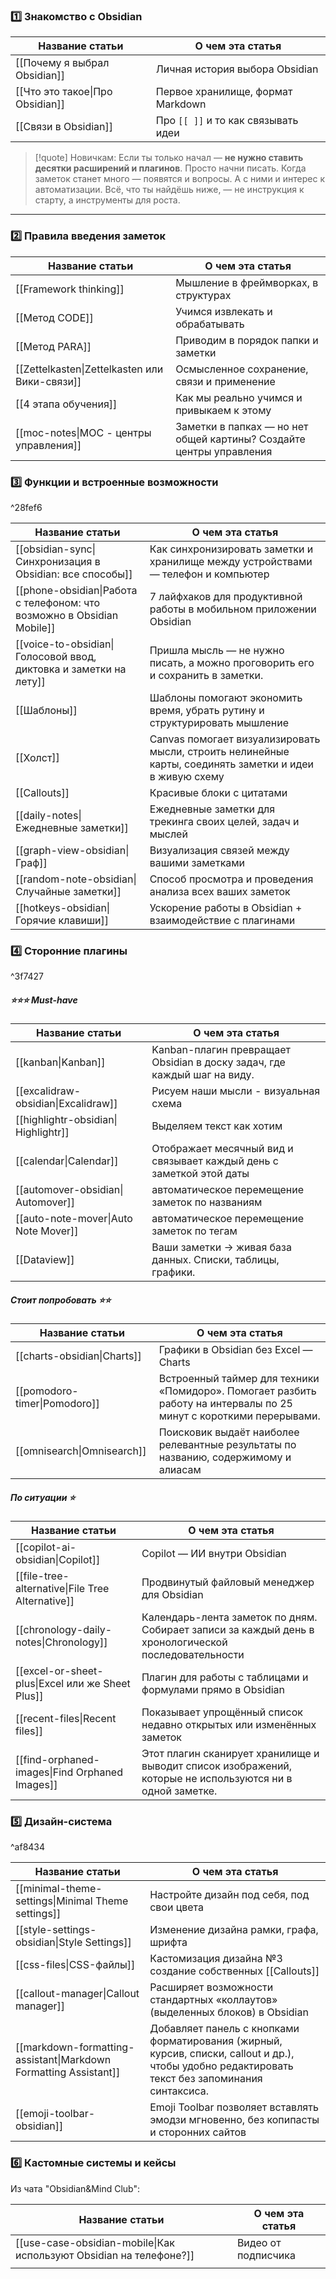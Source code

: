 ### 1️⃣ Знакомство с Obsidian

| Название статьи                        | О чем эта статья                                               |
| -------------------------------------- | -------------------------------------------------------------- |
| [[Почему я выбрал Obsidian]]           | Личная история выбора Obsidian                                 |
| [[Что это такое\|Про Obsidian]]        | Первое хранилище, формат Markdown                              |
| [[Связи в Obsidian]]                   | Про `[[ ]]` и то как связывать идеи                            |

>[!quote] Новичкам:
>Если ты только начал — **не нужно ставить десятки расширений и плагинов**. Просто начни писать. Когда заметок станет много — появятся и вопросы. А с ними и интерес к автоматизации. Всё, что ты найдёшь ниже, — не инструкция к старту, а инструменты для роста. 


---

### 2️⃣ Правила введения заметок

| Название статьи                               | О чем эта статья                                                    |
| --------------------------------------------- | ------------------------------------------------------------------- |
| [[Framework thinking]]                        | Мышление в фреймворках, в структурах                                |
| [[Метод CODE]]                                | Учимся извлекать и обрабатывать                                     |
| [[Метод PARA]]                                | Приводим в порядок папки и заметки                                  |
| [[Zettelkasten\|Zettelkasten или Вики-связи]] | Осмысленное сохранение, связи и применение                          |
| [[4 этапа обучения]]                          | Как мы реально учимся и привыкаем к этому                           |
| [[moc-notes\|MOC - центры управления]]        | Заметки в папках — но нет общей картины? Создайте центры управления |

### 3️⃣ Функции и встроенные возможности

^28fef6

| Название статьи                                                        | О чем эта статья                                                                                        |
| ---------------------------------------------------------------------- | ------------------------------------------------------------------------------------------------------- |
| [[obsidian-sync\|Синхронизация в Obsidian: все способы]]               | Как синхронизировать заметки и хранилище между устройствами — телефон и компьютер                       |
| [[phone-obsidian\|Работа с телефоном: что возможно в Obsidian Mobile]] | 7 лайфхаков для продуктивной работы в мобильном приложении Obsidian                                     |
| [[voice-to-obsidian\|Голосовой ввод, диктовка и заметки на лету]]      | Пришла мысль — не нужно писать, а можно проговорить его и сохранить в заметки.                          |
| [[Шаблоны]]                                                            | Шаблоны помогают экономить время, убрать рутину и структурировать мышление                              |
| [[Холст]]                                                              | Canvas помогает визуализировать мысли, строить нелинейные карты, соединять заметки и идеи в живую схему |
| [[Callouts]]                                                           | Красивые блоки с цитатами                                                                               |
| [[daily-notes\|Ежедневные заметки]]                                    | Ежедневные заметки для трекинга своих целей, задач и мыслей                                             |
| [[graph-view-obsidian\|Граф]]                                          | Визуализация связей между вашими заметками                                                              |
| [[random-note-obsidian\|Случайные заметки]]                            | Способ просмотра и проведения анализа всех ваших заметок                                                |
| [[hotkeys-obsidian\|Горячие клавиши]]                                  | Ускорение работы в Obsidian + взаимодействие с плагинами                                                |




### 4️⃣ Сторонние плагины

^3f7427

##### ⭐⭐⭐ Must-have 

| Название статьи                      | О чем эта статья                                                         |
| ------------------------------------ | ------------------------------------------------------------------------ |
| [[kanban\|Kanban]]                   | Kanban-плагин превращает Obsidian в доску задач, где каждый шаг на виду. |
| [[excalidraw-obsidian\|Excalidraw]]  | Рисуем наши мысли - визуальная схема                                     |
| [[highlightr-obsidian\| Highlightr]] | Выделяем текст как хотим                                                 |
| [[calendar\|Calendar]]               | Отображает месячный вид и связывает каждый день с заметкой этой даты     |
| [[automover-obsidian\| Automover]]   | автоматическое перемещение заметок по названиям                          |
| [[auto-note-mover\|Auto Note Mover]] | автоматическое перемещение заметок по тегам                              |
| [[Dataview]]                         | Ваши заметки -> живая база данных. Списки, таблицы, графики.             |

##### Стоит попробовать ⭐⭐

| Название статьи              | О чем эта статья                                                                                                   |
| ---------------------------- | ------------------------------------------------------------------------------------------------------------------ |
| [[charts-obsidian\|Charts]]  | Графики в Obsidian без Excel — Charts                                                                              |
| [[pomodoro-timer\|Pomodoro]] | Встроенный таймер для техники «Помидоро». Помогает разбить работу на интервалы по 25 минут с короткими перерывами. |
| [[omnisearch\|Omnisearch]]   | Поисковик выдаёт наиболее релевантные результаты по названию, содержимому и алиасам                                |

##### По ситуации ⭐
| Название статьи                                  | О чем эта статья                                                                                          |
| ------------------------------------------------ | --------------------------------------------------------------------------------------------------------- |
| [[copilot-ai-obsidian\|Copilot]]                 | Copilot — ИИ внутри Obsidian                                                                              |
| [[file-tree-alternative\|File Tree Alternative]] | Продвинутый файловый менеджер для Obsidian                                                                |
| [[chronology-daily-notes\|Chronology]]           | Календарь-лента заметок по дням. Собирает записи за каждый день в хронологической последовательности      |
| [[excel-or-sheet-plus\|Excel или же Sheet Plus]] | Плагин для работы с таблицами и формулами прямо в Obsidian                                                |
| [[recent-files\|Recent files]]                   | Показывает упрощённый список недавно открытых или изменённых заметок                                      |
| [[find-orphaned-images\|Find Orphaned Images]]   | Этот плагин сканирует хранилище и выводит список изображений, которые не используются ни в одной заметке. |



### 5️⃣ Дизайн-система

^af8434

| Название статьи                                                  | О чем эта статья                                                                                                                                 |
| ---------------------------------------------------------------- | ------------------------------------------------------------------------------------------------------------------------------------------------ |
| [[minimal-theme-settings\|Minimal Theme settings]]               | Настройте дизайн под себя, под свои цвета                                                                                                        |
| [[style-settings-obsidian\|Style Settings]]                      | Изменение дизайна рамки, графа, шрифта                                                                                                           |
| [[css-files\|CSS-файлы]]                                         | Кастомизация дизайна №3 создание собственных [[Callouts]]                                                                                        |
| [[callout-manager\|Callout manager]]                             | Расширяет возможности стандартных «коллаутов» (выделенных блоков) в Obsidian                                                                     |
| [[markdown-formatting-assistant\|Markdown Formatting Assistant]] | Добавляет панель с кнопками форматирования (жирный, курсив, списки, callout и др.), чтобы удобно редактировать текст без запоминания синтаксиса. |
| [[emoji-toolbar-obsidian]]                                                | Emoji Toolbar позволяет вставлять эмодзи мгновенно, без копипасты и сторонних сайтов                                                             |


### 6️⃣ Кастомные системы и кейсы

Из чата "Obsidian&Mind Club":

| Название статьи                                                    | О чем эта статья    |
| ------------------------------------------------------------------ | ------------------- |
| [[use-case-obsidian-mobile\|Как используют Obsidian на телефоне?]] | Видео от подписчика |
|                                                                    |                     |
